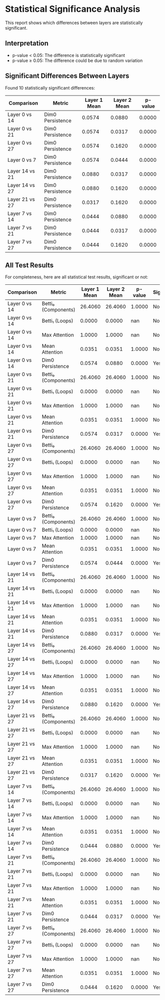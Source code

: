 # Statistical Significance Analysis

This report shows which differences between layers are statistically significant.

## Interpretation

- p-value < 0.05: The difference is statistically significant
- p-value ≥ 0.05: The difference could be due to random variation

## Significant Differences Between Layers

Found 10 statistically significant differences:

| Comparison | Metric | Layer 1 Mean | Layer 2 Mean | p-value |
|------------|--------|--------------|--------------|--------|
| Layer 0 vs 14 | Dim0 Persistence | 0.0574 | 0.0880 | 0.0000 |
| Layer 0 vs 21 | Dim0 Persistence | 0.0574 | 0.0317 | 0.0000 |
| Layer 0 vs 27 | Dim0 Persistence | 0.0574 | 0.1620 | 0.0000 |
| Layer 0 vs 7 | Dim0 Persistence | 0.0574 | 0.0444 | 0.0000 |
| Layer 14 vs 21 | Dim0 Persistence | 0.0880 | 0.0317 | 0.0000 |
| Layer 14 vs 27 | Dim0 Persistence | 0.0880 | 0.1620 | 0.0000 |
| Layer 21 vs 27 | Dim0 Persistence | 0.0317 | 0.1620 | 0.0000 |
| Layer 7 vs 14 | Dim0 Persistence | 0.0444 | 0.0880 | 0.0000 |
| Layer 7 vs 21 | Dim0 Persistence | 0.0444 | 0.0317 | 0.0000 |
| Layer 7 vs 27 | Dim0 Persistence | 0.0444 | 0.1620 | 0.0000 |

## All Test Results

For completeness, here are all statistical test results, significant or not:

| Comparison | Metric | Layer 1 Mean | Layer 2 Mean | p-value | Significant? |
|------------|--------|--------------|--------------|---------|-------------|
| Layer 0 vs 14 | Betti₀ (Components) | 26.4060 | 26.4060 | 1.0000 | No |
| Layer 0 vs 14 | Betti₁ (Loops) | 0.0000 | 0.0000 | nan | No |
| Layer 0 vs 14 | Max Attention | 1.0000 | 1.0000 | nan | No |
| Layer 0 vs 14 | Mean Attention | 0.0351 | 0.0351 | 1.0000 | No |
| Layer 0 vs 14 | Dim0 Persistence | 0.0574 | 0.0880 | 0.0000 | Yes |
| Layer 0 vs 21 | Betti₀ (Components) | 26.4060 | 26.4060 | 1.0000 | No |
| Layer 0 vs 21 | Betti₁ (Loops) | 0.0000 | 0.0000 | nan | No |
| Layer 0 vs 21 | Max Attention | 1.0000 | 1.0000 | nan | No |
| Layer 0 vs 21 | Mean Attention | 0.0351 | 0.0351 | 1.0000 | No |
| Layer 0 vs 21 | Dim0 Persistence | 0.0574 | 0.0317 | 0.0000 | Yes |
| Layer 0 vs 27 | Betti₀ (Components) | 26.4060 | 26.4060 | 1.0000 | No |
| Layer 0 vs 27 | Betti₁ (Loops) | 0.0000 | 0.0000 | nan | No |
| Layer 0 vs 27 | Max Attention | 1.0000 | 1.0000 | nan | No |
| Layer 0 vs 27 | Mean Attention | 0.0351 | 0.0351 | 1.0000 | No |
| Layer 0 vs 27 | Dim0 Persistence | 0.0574 | 0.1620 | 0.0000 | Yes |
| Layer 0 vs 7 | Betti₀ (Components) | 26.4060 | 26.4060 | 1.0000 | No |
| Layer 0 vs 7 | Betti₁ (Loops) | 0.0000 | 0.0000 | nan | No |
| Layer 0 vs 7 | Max Attention | 1.0000 | 1.0000 | nan | No |
| Layer 0 vs 7 | Mean Attention | 0.0351 | 0.0351 | 1.0000 | No |
| Layer 0 vs 7 | Dim0 Persistence | 0.0574 | 0.0444 | 0.0000 | Yes |
| Layer 14 vs 21 | Betti₀ (Components) | 26.4060 | 26.4060 | 1.0000 | No |
| Layer 14 vs 21 | Betti₁ (Loops) | 0.0000 | 0.0000 | nan | No |
| Layer 14 vs 21 | Max Attention | 1.0000 | 1.0000 | nan | No |
| Layer 14 vs 21 | Mean Attention | 0.0351 | 0.0351 | 1.0000 | No |
| Layer 14 vs 21 | Dim0 Persistence | 0.0880 | 0.0317 | 0.0000 | Yes |
| Layer 14 vs 27 | Betti₀ (Components) | 26.4060 | 26.4060 | 1.0000 | No |
| Layer 14 vs 27 | Betti₁ (Loops) | 0.0000 | 0.0000 | nan | No |
| Layer 14 vs 27 | Max Attention | 1.0000 | 1.0000 | nan | No |
| Layer 14 vs 27 | Mean Attention | 0.0351 | 0.0351 | 1.0000 | No |
| Layer 14 vs 27 | Dim0 Persistence | 0.0880 | 0.1620 | 0.0000 | Yes |
| Layer 21 vs 27 | Betti₀ (Components) | 26.4060 | 26.4060 | 1.0000 | No |
| Layer 21 vs 27 | Betti₁ (Loops) | 0.0000 | 0.0000 | nan | No |
| Layer 21 vs 27 | Max Attention | 1.0000 | 1.0000 | nan | No |
| Layer 21 vs 27 | Mean Attention | 0.0351 | 0.0351 | 1.0000 | No |
| Layer 21 vs 27 | Dim0 Persistence | 0.0317 | 0.1620 | 0.0000 | Yes |
| Layer 7 vs 14 | Betti₀ (Components) | 26.4060 | 26.4060 | 1.0000 | No |
| Layer 7 vs 14 | Betti₁ (Loops) | 0.0000 | 0.0000 | nan | No |
| Layer 7 vs 14 | Max Attention | 1.0000 | 1.0000 | nan | No |
| Layer 7 vs 14 | Mean Attention | 0.0351 | 0.0351 | 1.0000 | No |
| Layer 7 vs 14 | Dim0 Persistence | 0.0444 | 0.0880 | 0.0000 | Yes |
| Layer 7 vs 21 | Betti₀ (Components) | 26.4060 | 26.4060 | 1.0000 | No |
| Layer 7 vs 21 | Betti₁ (Loops) | 0.0000 | 0.0000 | nan | No |
| Layer 7 vs 21 | Max Attention | 1.0000 | 1.0000 | nan | No |
| Layer 7 vs 21 | Mean Attention | 0.0351 | 0.0351 | 1.0000 | No |
| Layer 7 vs 21 | Dim0 Persistence | 0.0444 | 0.0317 | 0.0000 | Yes |
| Layer 7 vs 27 | Betti₀ (Components) | 26.4060 | 26.4060 | 1.0000 | No |
| Layer 7 vs 27 | Betti₁ (Loops) | 0.0000 | 0.0000 | nan | No |
| Layer 7 vs 27 | Max Attention | 1.0000 | 1.0000 | nan | No |
| Layer 7 vs 27 | Mean Attention | 0.0351 | 0.0351 | 1.0000 | No |
| Layer 7 vs 27 | Dim0 Persistence | 0.0444 | 0.1620 | 0.0000 | Yes |
